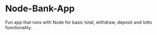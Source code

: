 # Node-Bank-App
Fun app that runs with Node for basic total, withdraw, deposit and lotto functionality.
